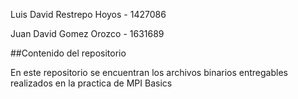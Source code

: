 Luis David Restrepo Hoyos - 1427086

Juan David Gomez Orozco - 1631689


##Contenido del repositorio

En este repositorio se encuentran los archivos binarios entregables realizados en la practica de MPI Basics

